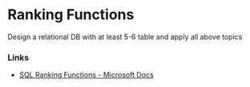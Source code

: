 # Ranking Functions

Design a relational DB with at least 5-6 table and apply all above topics

### Links

- [SQL Ranking Functions - Microsoft Docs](https://docs.microsoft.com/en-us/sql/t-sql/functions/ranking-functions-transact-sql?view=sql-server-ver15)
